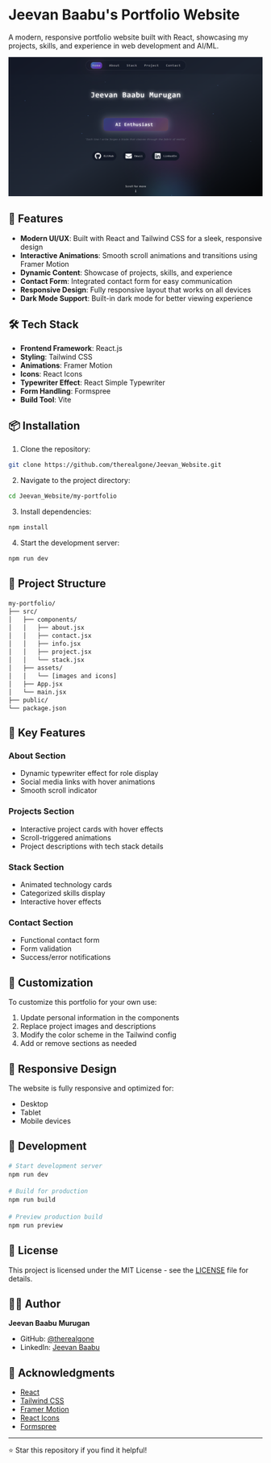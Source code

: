 # Jeevan Baabu's Portfolio Website

A modern, responsive portfolio website built with React, showcasing my projects, skills, and experience in web development and AI/ML.

![Portfolio Preview](UI)

## 🚀 Features

- **Modern UI/UX**: Built with React and Tailwind CSS for a sleek, responsive design
- **Interactive Animations**: Smooth scroll animations and transitions using Framer Motion
- **Dynamic Content**: Showcase of projects, skills, and experience
- **Contact Form**: Integrated contact form for easy communication
- **Responsive Design**: Fully responsive layout that works on all devices
- **Dark Mode Support**: Built-in dark mode for better viewing experience

## 🛠️ Tech Stack

- **Frontend Framework**: React.js
- **Styling**: Tailwind CSS
- **Animations**: Framer Motion
- **Icons**: React Icons
- **Typewriter Effect**: React Simple Typewriter
- **Form Handling**: Formspree
- **Build Tool**: Vite

## 📦 Installation

1. Clone the repository:
```bash
git clone https://github.com/therealgone/Jeevan_Website.git
```

2. Navigate to the project directory:
```bash
cd Jeevan_Website/my-portfolio
```

3. Install dependencies:
```bash
npm install
```

4. Start the development server:
```bash
npm run dev
```

## 🎯 Project Structure

```
my-portfolio/
├── src/
│   ├── components/
│   │   ├── about.jsx
│   │   ├── contact.jsx
│   │   ├── info.jsx
│   │   ├── project.jsx
│   │   └── stack.jsx
│   ├── assets/
│   │   └── [images and icons]
│   ├── App.jsx
│   └── main.jsx
├── public/
└── package.json
```

## 🌟 Key Features

### About Section
- Dynamic typewriter effect for role display
- Social media links with hover animations
- Smooth scroll indicator

### Projects Section
- Interactive project cards with hover effects
- Scroll-triggered animations
- Project descriptions with tech stack details

### Stack Section
- Animated technology cards
- Categorized skills display
- Interactive hover effects

### Contact Section
- Functional contact form
- Form validation
- Success/error notifications

## 🎨 Customization

To customize this portfolio for your own use:

1. Update personal information in the components
2. Replace project images and descriptions
3. Modify the color scheme in the Tailwind config
4. Add or remove sections as needed

## 📱 Responsive Design

The website is fully responsive and optimized for:
- Desktop
- Tablet
- Mobile devices

## 🔧 Development

```bash
# Start development server
npm run dev

# Build for production
npm run build

# Preview production build
npm run preview
```

## 📄 License

This project is licensed under the MIT License - see the [LICENSE](LICENSE) file for details.

## 👨‍💻 Author

**Jeevan Baabu Murugan**
- GitHub: [@therealgone](https://github.com/therealgone)
- LinkedIn: [Jeevan Baabu](https://www.linkedin.com/in/jeevan-baabu-97a19125b/)

## 🙏 Acknowledgments

- [React](https://reactjs.org/)
- [Tailwind CSS](https://tailwindcss.com/)
- [Framer Motion](https://www.framer.com/motion/)
- [React Icons](https://react-icons.github.io/react-icons/)
- [Formspree](https://formspree.io/)

---

⭐ Star this repository if you find it helpful! 
